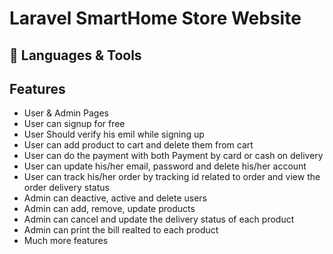 # Laravel SmartHome Store Website

## 🧰 Languages & Tools

## Features

- User & Admin Pages
- User can signup for free
- User Should verify his emil while signing up
- User can add product to cart and delete them from cart
- User can do the payment with both Payment by card or cash on delivery
- User can update his/her email, password and delete his/her account
- User can track his/her order by tracking id related to order and view the order delivery status
- Admin can deactive, active and delete users
- Admin can add, remove, update products
- Admin can cancel and update the delivery status of each product
- Admin can print the bill realted to each product
- Much more features

